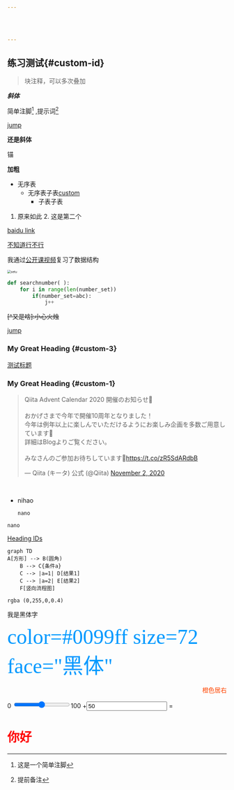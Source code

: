 ```yaml
---
  
 
  

---
```


## 练习测试{#custom-id}



> 块注释，可以多次叠加



***斜体***





简单注脚[^1] ,提示词[^2]

[^2]:提前备注



[jump](#jump1)

__还是斜体__

<span id='jump1'>锚</span>

__加粗__

* 无序表 
   * 无序表子表[custom](#custom-1)
     * 子表子表

1. 原来如此
   2. 这是第二个	

[baidu link](http://baidu.com/)

[不知道行不行](http://www.bilibili.com/video/BV1JW411i731?p=4/)

我通过[公开课视频][1]复习了数据结构

[1]:https://www.bilibili.com/video/BV1JW411i731?p=4/

<img src="https://mediumcn.com/assets/images/markdown-basic/example.jpeg" alt="setu" style="zoom: 50%;" />

```python
def searchnumber( ):
    for i in range(len(number_set))
		if(number_set=abc):
            j++
```

~~[^又是啥]:小心火烛~~

[jump](#jump1)

### My Great Heading {#custom-3}

[测试标题](#japan-1)

[^1]:这是一个简单注脚

### My Great Heading {#custom-1}

<blockquote class="twitter-tweet"><p lang="ja" dir="ltr">Qiita Advent Calendar 2020 開催のお知らせ🎅<br><br>おかげさまで今年で開催10周年となりました！<br>今年は例年以上に楽しんでいただけるようにお楽しみ企画を多数ご用意しています🎄<br>詳細はBlogよりご覧ください。<br><br>みなさんのご参加お待ちしています🚀<a href="https://t.co/zR5SdARdbB">https://t.co/zR5SdARdbB</a></p>&mdash; Qiita (キータ) 公式 (@Qiita) <a href="https://twitter.com/Qiita/status/1323176042425540614?ref_src=twsrc%5Etfw">November 2, 2020</a></blockquote> <script async src="https://platform.twitter.com/widgets.js" charset="utf-8"></script>

​	

+ nihao

  `nano`

<code>nano</code>

[Heading IDs](#custom-3)   






```mermaid
graph TD
A[方形] --> B(圆角)
    B --> C{条件a}
    C --> |a=1| D[结果1]
    C --> |a=2| E[结果2]
    F[竖向流程图]
```


 `rgba (0,255,0,0.4)`

<font face="宋体">我是黑体字</font>

<font color=#0099ff size=7 face="黑体">color=#0099ff size=72 face="黑体"</font>

<span style="display:block;text-align:right;color:orangered;">橙色居右</span>
<form oninput="x.value=parseInt(a.value)+parseInt(b.value)">0
<input type="range" id="a" value="50">100
+<input type="number" id="b" value="50">
=<output name="x" for="a b"></output>
</form>


<h1 style="color:red;">你好</h1>
